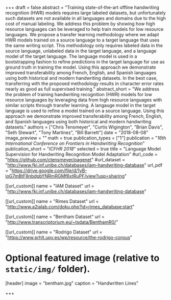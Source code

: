 +++
draft = false
abstract = "Training state-of-the-art offline handwriting recognition (HWR) models requires large labeled datasets, but unfortunately such datasets are not available in all languages and domains due to the high cost of manual labeling.  We address this problem by showing how high resource languages can be leveraged to help train models for low resource languages.  We propose a transfer learning methodology where we adapt HWR models trained on a source language to a target language that uses the same writing script.  This methodology only requires labeled data in the source language, unlabeled data in the target language, and a language model of the target language.  The language model is used in a bootstrapping fashion to refine predictions in the target language for use as ground truth in training the model.  Using this approach we demonstrate improved transferability among French, English, and Spanish languages using both historical and modern handwriting datasets.  In the best case, transferring with the proposed methodology results in character error rates nearly as good as full supervised training."
abstract_short = "We address the problem of training handwriting recognition (HWR) models for low resource languages by leveraging data from high resource languages with similar scripts through transfer learning. A langauge model in the target language is used to refine a model trained on a source language.  Using this approach we demonstrate improved transferability among French, English, and Spanish languages using both historical and modern handwriting datasets."
authors = ["Chris Tensmeyer", "Curtis Wigington", "Brian Davis", "Seth Stewart", "Tony Martinez", "Bill Barrett"]
date = "2018-08-08"
image_preview = ""
math = true
publication_types = ["1"]
publication = "*16th International Conference on Frontiers in Handwriting Recognition*"
publication_short = "*ICFHR 2018*"
selected = true
title = "Language Model Supervision for Handwriting Recognition Model Adaptation"
#url_code = "https://github.com/ctensmeyer/pagenet"
#url_dataset = "http://www.fki.inf.unibe.ch/databases/iam-handwriting-database"
url_pdf = "https://drive.google.com/file/d/1yB-ioG7mBtF8nbdpbYNRmRGMf6xtRuPF/view?usp=sharing"

[[url_custom]]
name = "IAM Dataset"
url = "http://www.fki.inf.unibe.ch/databases/iam-handwriting-database"

[[url_custom]]
name = "Rimes Dataset"
url = "http://www.a2ialab.com/doku.php?id=rimes_database:start"

[[url_custom]]
name = "Bentham Dataset"
url = "http://www.transcriptorium.eu/~tsdata/BenthamR0/"

[[url_custom]]
name = "Rodrigo Dataset"
url = "https://www.prhlt.upv.es/wp/resource/the-rodrigo-corpus"


# Optional featured image (relative to `static/img/` folder).
[header]
image = "bentham.jpg"
caption = "Handwritten Lines"

+++



